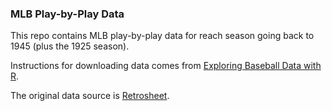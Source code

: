 ### MLB Play-by-Play Data

This repo contains MLB play-by-play data for reach season going back to 1945 (plus the 1925 season).

Instructions for downloading data comes from [Exploring Baseball Data with R](https://baseballwithr.wordpress.com/2014/02/10/downloading-retrosheet-data-and-runs-expectancy/).

The original data source is [Retrosheet](http://www.retrosheet.org/game.htm).